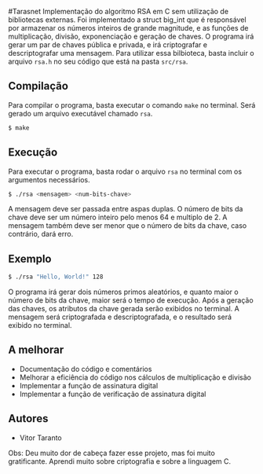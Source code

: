 #Tarasnet
Implementação do algoritmo RSA em C sem utilização de bibliotecas externas. Foi implementado a struct big_int que é responsável por armazenar os números inteiros de grande magnitude, e as funções de multiplicação, divisão, exponenciação e geração de chaves. O programa irá gerar um par de chaves pública e privada, e irá criptografar e descriptografar uma mensagem. Para utilizar essa bilbioteca, basta incluir o arquivo `rsa.h` no seu código que está na pasta `src/rsa`.

## Compilação
Para compilar o programa, basta executar o comando `make` no terminal. Será gerado um arquivo executável chamado `rsa`.

```bash
$ make
```

## Execução
Para executar o programa, basta rodar o arquivo `rsa` no terminal com os argumentos necessários.

```bash
$ ./rsa <mensagem> <num-bits-chave>
```

A mensagem deve ser passada entre aspas duplas. O número de bits da chave deve ser um número inteiro pelo menos 64 e multiplo de 2. A mensagem também deve ser menor que o número de bits da chave, caso contrário, dará erro.

## Exemplo
```bash
$ ./rsa "Hello, World!" 128
```

O programa irá gerar dois números primos aleatórios, e quanto maior o número de bits da chave, maior será o tempo de execução. Após a geração das chaves, os atributos da chave gerada serão exibidos no terminal. A mensagem será criptografada e descriptografada, e o resultado será exibido no terminal.

## A melhorar
- Documentação do código e comentários
- Melhorar a eficiência do código nos cálculos de multiplicação e divisão
- Implementar a função de assinatura digital
- Implementar a função de verificação de assinatura digital

## Autores
- Vitor Taranto


Obs: Deu muito dor de cabeça fazer esse projeto, mas foi muito gratificante. Aprendi muito sobre criptografia e sobre a linguagem C.
